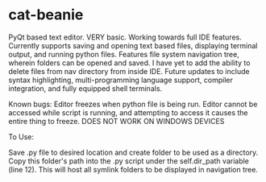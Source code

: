# cat-beanie

PyQt based text editor. VERY basic. Working towards full IDE features. Currently supports saving and opening text based files, displaying terminal output, and running python files. Features file system navigation tree, wherein folders can be opened and saved. I have yet to add the ability to delete files from nav directory from inside IDE. Future updates to include syntax highlighting, multi-programming language support, compiler integration, and fully equipped shell terminals.

Known bugs:
  Editor freezes when python file is being run. Editor cannot be accessed while script is running, and attempting to access it causes the entire thing to     freeze. DOES NOT WORK ON WINDOWS DEVICES

To Use:

Save .py file to desired location and create folder to be used as a directory. Copy this folder's path into the .py script under the self.dir_path        variable (line 12). This will host all symlink folders to be displayed in navigation tree.
